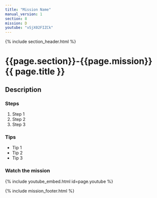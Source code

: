 ```yaml
---
title: "Mission Name"
manual_version: 1
section: 8
mission: D
youtube: "vSjX02FIZCk"
---
```


{% include section_header.html %}

# {{page.section}}-{{page.mission}} {{ page.title }}

## Description

### Steps

1. Step 1
2. Step 2
3. Step 3

### Tips

* Tip 1
* Tip 2
* Tip 3

### Watch the mission

{% include youtube_embed.html id=page.youtube %}

{% include mission_footer.html %}